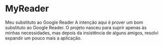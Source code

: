 MyReader
========

Meu substituto ao Google Reader
A intenção aqui é prover um bom substituto ao Google Reader.
O projeto nasceu para suprir apenas às minhas necessidades, mas depois da insistência de alguns amigos, resolvi expandir um
pouco mais a aplicação.
